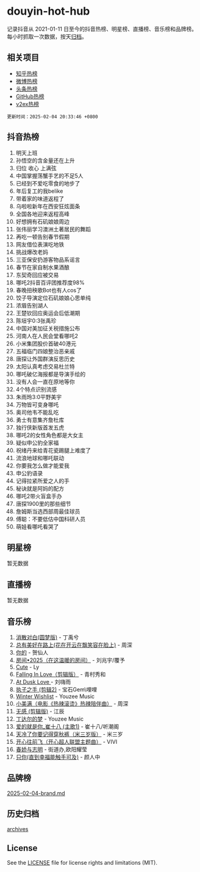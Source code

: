 # douyin-hot-hub

记录抖音从 2021-01-11 日至今的抖音热榜、明星榜、直播榜、音乐榜和品牌榜。每小时抓取一次数据，按天[归档](archives)。

## 相关项目

- [知乎热榜](https://github.com/lonnyzhang423/zhihu-hot-hub)
- [微博热榜](https://github.com/lonnyzhang423/weibo-hot-hub)
- [头条热榜](https://github.com/lonnyzhang423/toutiao-hot-hub)
- [GitHub热榜](https://github.com/lonnyzhang423/github-hot-hub)
- [v2ex热榜](https://github.com/lonnyzhang423/v2ex-hot-hub)


`更新时间：2025-02-04 20:33:46 +0800`

## 抖音热榜

1. 明天上班
1. 孙悟空的含金量还在上升
1. 归位 收心 上满弦
1. 中国掌握荡蟹手艺的不足5人
1. 已经到不爱吃零食的地步了
1. 年后复工的我belike
1. 带着家的味道返程了
1. 乌啦啦新年在西安狂炫面条
1. 全国各地迎来返程高峰
1. 好想拥有石矶娘娘周边
1. 张伟丽学习澳洲土著居民的舞蹈
1. 再吃一顿告别春节假期
1. 网友借位表演吃地铁
1. 挑战爆改老妈
1. 三亚保安扔游客物品系谣言
1. 春节在家自制水果酒酿
1. 东契奇回应被交易
1. 哪吒2抖音百评团推荐度98%
1. 春晚扭秧歌Bot也有人cos了
1. 饺子导演定位石矶娘娘心思单纯
1. 浓眉告别湖人
1. 王楚钦回应奥运会后低潮期
1. 陈垣宇0:3张禹珍
1. 中国对美加征关税措施公布
1. 河南人在人民会堂看哪吒2
1. 小米集团股价首破40港元
1. 五福临门四娘整治恶亲戚
1. 唐探让外国群演反思历史
1. 太阳认真考虑交易杜兰特
1. 哪吒破亿海报都是导演手绘的
1. 没有人会一直在原地等你
1. 4个特点识别流感
1. 朱雨玲3:0平野美宇
1. 万物皆可变身哪吒
1. 奥司他韦不能乱吃
1. 勇士有意集齐詹杜库
1. 独行侠新版首发五虎
1. 哪吒2的女性角色都是大女主
1. 疑似申公豹全家福
1. 祝绪丹来给青花瓷踢腿上难度了
1. 流浪地球和哪吒联动
1. 你要我怎么做才能爱我
1. 申公豹语录
1. 记得拉紧所爱之人的手
1. 秘诀就是阿妈的配方
1. 哪吒2带火盲盒手办
1. 唐探1900里的那些细节
1. 詹姆斯当选西部周最佳球员
1. 傅聪：不要低估中国科研人员
1. 萌娃看哪吒看哭了

## 明星榜

暂无数据

## 直播榜

暂无数据

## 音乐榜

1. [消散对白(圆梦版)](https://sf6-cdn-tos.douyinstatic.com/obj/tos-cn-ve-2774/og4jB5I5IizzoZVAAAzWgBMAsMDWoArfwBOiFs) - 丁禹兮
1. [总有美好在路上(花在开云在飘笑容在脸上)](https://sf3-cdn-tos.douyinstatic.com/obj/tos-cn-ve-2774/oU5u7NwtfBIvaNhoQBszOvAlRiAoiWAVVyBMq4) - 周深
1. [你的](https://sf5-hl-cdn-tos.douyinstatic.com/obj/tos-cn-ve-2774/oYuIeKf42jB7sEV6B2upMdpYAgfrQWj0FeRegh) - 贺仙人
1. [房间•2025（在这温暖的房间）](https://sf5-hl-cdn-tos.douyinstatic.com/obj/tos-cn-ve-2774/oMzJcnT8BgIetASeBfwfEeBQVNfACiCifhfZP7g) - 刘兆宇/覆予
1. [Cute](https://sf5-hl-cdn-tos.douyinstatic.com/obj/tos-cn-ve-2774/o4IbIzHWKAAB4wsS5qMBRiiAlEBGTpQRNfFvuo) - Ly
1. [Falling In Love（剪辑版）](https://sf5-hl-cdn-tos.douyinstatic.com/obj/tos-cn-ve-2774/o8ajpA8zzgBPahbBIO8AcKGBLJezFCRd1wfP9f) - 青村秀和
1. [ At Dusk  Love ](https://sf5-hl-cdn-tos.douyinstatic.com/obj/tos-cn-ve-2774/o8CrpCf5CaYgI4ZrtQgMQAFEfuGqNnRSDQAPBc) - 刘嗨雨
1. [执子之手 (剪辑2)](https://sf5-hl-cdn-tos.douyinstatic.com/obj/tos-cn-ve-2774/oUoZLQjCc31XzqsBnBQUNgeKtYPBcgbFDwtfcu) - 宝石Gem\哩哩
1. [Winter Wishlist](https://sf5-hl-cdn-tos.douyinstatic.com/obj/tos-cn-ve-2774/oIIgUOeamCFCVAzxN6MFRLIBlLGpUqQxeeHrLE) - Youzee Music
1. [小美满（电影《热辣滚烫》热辣陪伴曲）](https://sf5-hl-cdn-tos.douyinstatic.com/obj/tos-cn-ve-2774/o0GAn2lSgfZIDUgtevCGDQYnFg4CwnrBaxbTZL) - 周深
1. [无感 (剪辑版)](https://sf5-hl-cdn-tos.douyinstatic.com/obj/tos-cn-ve-2774/o0eIsUzJBDlQaQFC5OFlgbMEZC1TFYBftOBn6p) - 江辰
1. [丁达尔的梦](https://sf5-hl-cdn-tos.douyinstatic.com/obj/tos-cn-ve-2774/oMU3WirUZBVQkAC9ccG5P2IQirziZM2RTInUY) - Youzee Music
1. [爱的就是你_崔十八 (主歌1)](https://sf5-hl-cdn-tos.douyinstatic.com/obj/tos-cn-ve-2774/oI5BO5DhFZ6UTcNCnZaOCBLtZ7WIMQGfgnXf5E) - 崔十八/听潮阁
1. [天冷了你要记得穿秋裤（米三岁版）](https://sf5-hl-cdn-tos.douyinstatic.com/obj/tos-cn-ve-2774/oQlIwVIDWiZ6BQilAorS7MA0AgCkQDvcZAdm1) - 米三岁
1. [开心往前飞（开心超人联盟主题曲）](https://sf5-hl-cdn-tos.douyinstatic.com/obj/tos-cn-ve-2774/9d8fb7c82cf1421fb93a9fe925275e0a) - VIVI
1. [春娇与志明](https://sf5-hl-cdn-tos.douyinstatic.com/obj/tos-cn-ve-2774/e530d8fceb7044b39707d7f9ff54add1) - 街道办,欧阳耀莹
1. [只你(直到幸福能触手可及)](https://sf5-hl-cdn-tos.douyinstatic.com/obj/tos-cn-ve-2774/o0lBkRDzFTeaVSUz3ZZSCBVtZ5DIMQGfgmEAuE) - 颜人中

## 品牌榜

[2025-02-04-brand.md](archives/2025-02-04-brand.md)

## 历史归档

[archives](archives)

## License

See the [LICENSE](LICENSE) file for license rights and limitations (MIT).
